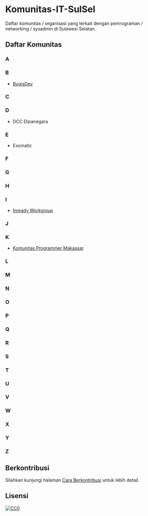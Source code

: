 # Komunitas-IT-SulSel

Daftar komunitas / organisasi yang terkait dengan pemrograman / networking / sysadmin di Sulawesi Selatan.

## Daftar Komunitas

### A
### B
  - [BugisDev](https://bugisdev.com)
### C
### D
  - DCC Dipanegara
### E
  - Exomatic
### F
### G
### H
### I
  - [Inready Workgroup](https://www.facebook.com/inreadyworkgroup/)
### J
### K
  - [Komunitas Programmer Makassar](https://www.facebook.com/groups/1710616582489607/)
### L
### M
### N
### O
### P
### Q
### R
### S
### T
### U
### V
### W
### X
### Y
### Z

## Berkontribusi
Silahkan kunjungi halaman [Cara Berkontribusi](CONTRIBUTING.md) untuk lebih detail.

## Lisensi

[![CC0](https://i.creativecommons.org/p/zero/1.0/88x31.png)](https://creativecommons.org/publicdomain/zero/1.0/)

